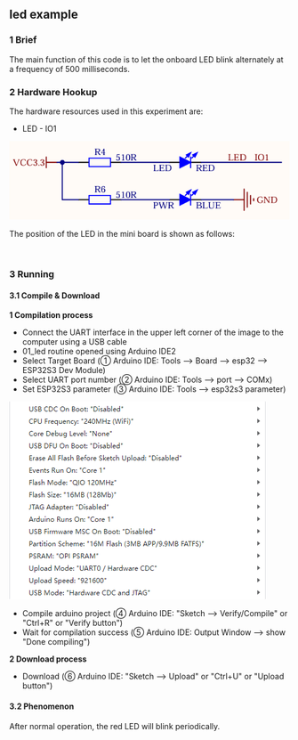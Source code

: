 ## led example

### 1 Brief

The main function of this code is to let the onboard LED blink alternately at a frequency of 500 milliseconds.

### 2 Hardware Hookup

The hardware resources used in this experiment are:

- LED - IO1

<img src="../../../../1_docs/3_figures/examples/led/led_sch.png" style="zoom:80%;" />

The position of the LED in the mini board is shown as follows:

![]()

### 3 Running

#### 3.1 Compile & Download

**1 Compilation process**

- Connect the UART interface in the upper left corner of the image to the computer using a USB cable
- 01_led routine opened using Arduino IDE2
- Select Target Board (① Arduino IDE: Tools --> Board --> esp32 --> ESP32S3 Dev Module)
- Select UART port number (② Arduino IDE: Tools --> port --> COMx)
- Set ESP32S3 parameter (③ Arduino IDE: Tools --> esp32s3 parameter)

![](../../../../1_docs/3_figures/examples/led/Arduino_ESP32_Param.png)

- Compile arduino project (④ Arduino IDE: "Sketch --> Verify/Compile" or "Ctrl+R" or "Verify button")
- Wait for compilation success (⑤ Arduino IDE: Output Window --> show "Done compiling")

**2 Download process**

- Download (⑥ Arduino IDE: "Sketch --> Upload" or "Ctrl+U" or "Upload button")

#### 3.2 Phenomenon

After normal operation, the red LED will blink periodically.
